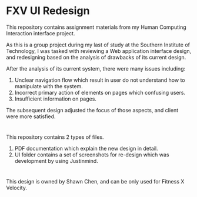 # FXV UI Redesign

This repository contains assignment materials from my Human Computing Interaction interface project.

As this is a group project during my last of study at the Southern Institute of Technology, I was tasked with reviewing a Web application interface design, and redesigning based on the analysis of drawbacks of its current design.

After the analysis of its current system, there were many issues including:
1. Unclear navigation flow which result in user do not understand how to manipulate with the system.
2. Incorrect primary action of elements on pages which confusing users.
3. Insufficient information on pages.

The subsequent design adjusted the focus of those aspects, and client were more satisfied.

#
This repository contains 2 types of files.
1. PDF documentation which explain the new design in detail.
2. UI folder contains a set of screenshots for re-design which was development by using Justinmind.

#
This design is owned by Shawn Chen, and can be only used for Fitness X Velocity.
